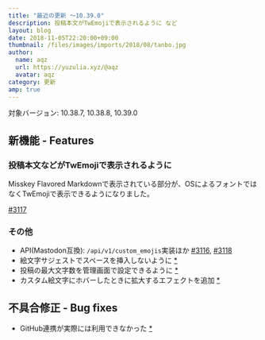 ```yaml
---
title: "最近の更新 ～10.39.0"
description: 投稿本文がTwEmojiで表示されるように など
layout: blog
date: 2018-11-05T22:20:00+09:00
thumbnail: /files/images/imports/2018/08/tanbo.jpg
author:
  name: aqz
  url: https://yuzulia.xyz/@aqz
  avatar: aqz
category: 更新
amp: true
---
```

対象バージョン: 10.38.7, 10.38.8, 10.39.0

## 新機能 - Features
### 投稿本文などがTwEmojiで表示されるように
Misskey Flavored Markdownで表示されている部分が、OSによるフォントではなくTwEmojiで表示できるようになりました。

[#3117](https://github.com/syuilo/misskey/pull/3117)

### その他
- API(Mastodon互換): `/api/v1/custom_emojis`実装ほか [#3116](https://github.com/syuilo/misskey/pull/3116), [#3118](https://github.com/syuilo/misskey/pull/3118)
- 絵文字サジェストでスペースを挿入しないように [*](https://github.com/syuilo/misskey/commit/f84e9c7dc8d676c0851210aa87df47d5b41835aa)
- 投稿の最大文字数を管理画面で設定できるように [*](https://github.com/syuilo/misskey/commit/d7a3b710281f19746aaccaf23c07feb700503f39)
- カスタム絵文字にホバーしたときに拡大するエフェクトを追加 [*](https://github.com/syuilo/misskey/commit/0c98a90b752ae10f097cee9c73d44007f0190595)

## 不具合修正 - Bug fixes
- GitHub連携が実際には利用できなかった [*](https://github.com/syuilo/misskey/commit/75791981cebc5be28fbccb97564f0120bf2d4c08)
